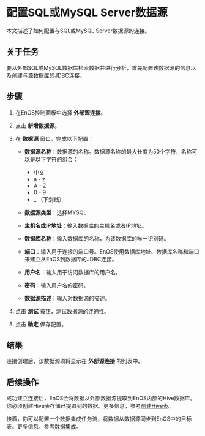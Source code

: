 # 配置SQL或MySQL Server数据源

本文描述了如何配置与SQL或MySQL Server数据源的连接。


## 关于任务<description>

要从外部SQL或MySQL数据库检索数据并进行分析，首先配置该数据源的信息以及创建与源数据库的JDBC连接。


## 步骤<procedure>

1. 在EnOS控制面板中选择 **外部源连接**。

2. 点击 **新增数据源**。

3. 在 **数据源** 窗口，完成以下配置：

   - **数据源名称**：数据源的名称。数据源名称的最大长度为50个字符，名称可以是以下字符的组合：
     - 中文
     - a - z
     - A - Z
     - 0 - 9
     - _ （下划线）

   - **数据源类型**：选择MYSQL
   - **主机名或IP地址**：输入数据库的主机名或者IP地址。
   - **数据库名称**：输入数据库的名称，为该数据库的唯一识别码。
   - **端口**：输入用于连接的端口号。EnOS使用数据库地址、数据库名称和端口来建立从EnOS到数据库的JDBC连接。
   - **用户名**：输入用于访问数据库的用户名。
   - **密码**：输入用户名的密码。
   - **数据源描述**：输入对数据源的描述。

4. 点击 **测试** 按钮，测试数据源的连通性。

5. 点击 **确定** 保存配置。

## 结果<result>

连接创建后，该数据源项将显示在 **外部源连接** 的列表中。


## 后续操作<followup>

成功建立连接后，EnOS会将数据从外部数据源提取到EnOS内部的Hive数据库。你必须创建Hive表存储已提取到的数据。更多信息，参考[创建Hive表](/docs/offline-data/zh_CN/2.0.9/data_explorer/creating_hivetable.html)。

接着，你可以配置一个数据集成任务流，将数据从数据源同步到EnOS中的目标表。更多信息，参考[数据集成](../data_integration/index)。
